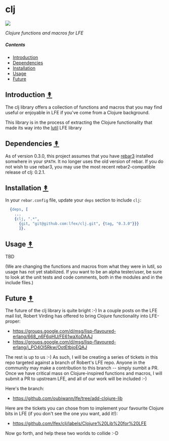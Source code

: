# clj

[![][kla-logo]][kla-logo-large]

[kla-logo]: resources/images/clojure.png
[kla-logo-large]: resources/images/clojure.png

*Clojure functions and macros for LFE*

##### Contents

* [Introduction](#introduction-)
* [Dependencies](#dependencies-)
* [Installation](#installation-)
* [Usage](#usage-)
* [Future](#future-)


## Introduction [&#x219F;](#contents)

The clj library offers a collection of functions and macros that you may find useful
or enjoyable in LFE if you've come from a Clojure background.

This library is in the process of extracting the Clojure functionality that made its
way into the [lutil](https://github.com/lfex/lutil#contents) LFE library


## Dependencies [&#x219F;](#contents)

As of version 0.3.0, this project assumes that you have
[rebar3](https://github.com/rebar/rebar3) installed somwhere in your ``$PATH``.
It no longer uses the old version of rebar. If you do not wish to use rebar3,
you may use the most recent rebar2-compatible release of clj: 0.2.1.


## Installation [&#x219F;](#contents)

In your ``rebar.config`` file, update your ``deps`` section to include
``clj``:

```erlang
  {deps, [
    ...
    {clj, ".*",
      {git, "git@github.com:lfex/clj.git", {tag, "0.3.0"}}}
      ]}.
```


## Usage [&#x219F;](#contents)

TBD

(We are changing the functions and macros from what they were in lutil, so usage has
not yet stabilized. If you want to be an alpha tester/user, be sure to look at the
unit tests and code comments, both in the modules and in the include files.)

## Future [&#x219F;](#contents)

The future of the clj library is quite bright :-) In a couple posts on the LFE mail list, Robert Virding has offered to bring Clojure functionality into LFE-proper:
 * https://groups.google.com/d/msg/lisp-flavoured-erlang/668_n6F6qHU/FE61waXoDAAJ
 * https://groups.google.com/d/msg/lisp-flavoured-erlang/j_PO4Ol5Rkw/OotEtbjoEQAJ

The rest is up to us :-) As such, I will be creating a series of tickets in this repo targeted against a branch of Robert's LFE repo. Anyone in the community may make a contribution to this branch -- simply sumbit a PR. Once we have critical mass on Clojure-inspired functions and macros, I will submit a PR to upstream LFE, and all of our work will be included :-)

Here's the branch:
 * https://github.com/oubiwann/lfe/tree/add-clojure-lib

Here are the tickets you can chose from to implement your favourite Clojure bits in LFE (if you don't see the one you want, add it!):
 * https://github.com/lfex/clj/labels/Clojure%20Lib%20for%20LFE

Now go forth, and help these two worlds to collide :-D

